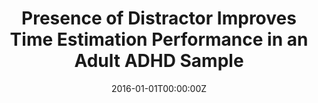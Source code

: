 ---
title: "Presence of Distractor Improves Time Estimation Performance in an Adult ADHD Sample"
authors:
- Clara Petrus
- Marisol Picado
- Josep Antoni Ramos-Quiroga
- Susana Carmona
- Vanesa Richarte
- Jordi Fauquet
- Óscar Vilarroya
date: "2016-01-01T00:00:00Z"
doi: ""
publishDate: "2016-01-01T00:00:00Z"
publication_types: ["2"]
publication: "In *J Atten Disord*"
tags:
- Otros
featured: false
links:
- name: Enlace al artículo
  url: https://pubmed.ncbi.nlm.nih.gov/27185529/
---